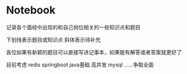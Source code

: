 # Notebook
记录各个面经中出现的和自己岗位相关的一些知识点和题目


下划线表示题目或知识点 斜体表示待补充


各位如果有新颖的题目可以直接写进记事本，如果能有解答或者答案就更好了


目前考虑 redis springboot java基础 高并发 mysql ……争取全面
